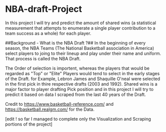 # NBA-draft-Project

In this project I will try and predict the amount of shared wins (a statistical measurement that attempts to enumerate a single player contribution to a team success as a whole) for each player.

##Background - What is the NBA Draft ?##
In the beginning of every season, the NBA Teams (The National Basketball association in America) select players to joing to their lineup and play under their name and uniform. That process is called the NBA Draft.

The Order of selection is importent, whereas the players that would be regarded as "Top" or "Elite" Players would tend to select in the early stages of the Draft. for Example, Lebron James and Shaquille O'neal were selected in the first pick in thire respective drafts (2003 and 1992).
Shared wins is a major factor to player drafting Pick position and in this project I will try to predict it based on data I scraped from the last 40 years of the Draft.

Credit to https://www.basketball-reference.com/ and https://basketball.realgm.com/ for the Data.


[edit ! so far I managed to complete only the Visualization and Scraping portions of the project]
